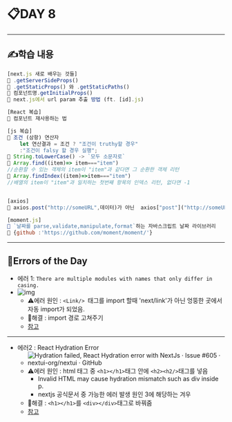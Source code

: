 # 📋DAY 8

---

## ✍️학습 내용

```js
[next.js 새로 배우는 것들]
📌 .getServerSideProps()
📌 .getStaticProps() 와 .getStaticPaths()
📌 컴포넌트명.getInitialProps()
📌 next.js에서 url param 추출 방법 (ft. [id].js)

[React 복습]
📌 컴포넌트 재사용하는 법

[js 복습]
📌 조건 (삼항) 연산자 
	let 연산결과 = 조건 ? "조건이 truthy할 경우"
    :"조건이 falsy 할 경우 실행";
📌 String.toLowerCase() -> `모두 소문자로`
📌 Array.find((item)=> item==="item")
//순환할 수 있는 객체의 item이 "item"과 같다면 그 순환한 객체 리턴
📌 Array.findIndex((item)=>item==="item")
//배열의 item이 "item"과 일치하는 첫번째 항목의 인덱스 리턴, 없다면 -1 


[axios]
📌 axios.post("http://someURL",데이터)가 아닌  axios["post"]("http://someURL",데이터) 형태로 쓸 수 있음 😮

[moment.js]
📌 `날짜를 parse,validate,manipulate,format`하는 자바스크립트 날짜 라이브러리
📌 {github :'https://github.com/moment/moment/'}
```





---

## 🤨Errors of the Day

* 에러 1: `There are multiple modules with names that only differ in casing.`
* ![img](https://blog.kakaocdn.net/dn/bWffja/btrCPHo8miG/g2CMpykKSP4AK0jIrFAEm1/img.png)
  * ⚠️에러 원인 : `<Link/> `태그를 import 할때 'next/link'가 아닌 엉뚱한 곳에서 자동 import가 되었음. 
  * 🥰해결 : import 경로 고쳐주기 
  * [참고](https://dubaiyu.tistory.com/m/299)

---

* 에러2 : React Hydration Error
  * ![Hydration failed, React Hydration error with NextJs · Issue #605 ·  nextui-org/nextui · GitHub](https://user-images.githubusercontent.com/42145480/177699110-df60dd6e-aa48-4dba-bbf0-c08e102d3d4d.png)
  * ⚠️에러 원인 : html 태그 중 `<h1></h1>`태그 안에 `<h2><h2/>`태그를 넣음
    * Invalid HTML may cause hydration mismatch such as div inside p.
    * nextjs 공식문서 중 가능한 에러 발생 원인 3에 해당하는 겨우
  * 🥰해결 : `<h1></h1>`를 `<div></div>`태그로 바꿔줌
  * [참고](https://nextjs.org/docs/messages/react-hydration-error)